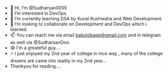- 👋 Hi, I’m @Sudharsan0055
- 👀 I’m interested in DevOps.
- 🌱 I’m currently learning DSA by Kunal Kushwaha and Web Development.
- 💞️ I’m looking to collaborate on Development and DevOps which i learned.
- 📫 You can reach me via email babuiobapp@gmail.com and in telegram as well via @SudharsanDon.
- 😄 I'm a greateful guy....
- ⚡ I just enjoyed my 2nd year of college in nice way , many of the college dreams are came into reality in my 2nd year...
- Thankyou for reading....

<!---
Sudharsan0055/Sudharsan0055 is a ✨ special ✨ repository because its `README.md` (this file) appears on your GitHub profile.
You can click the Preview link to take a look at your changes.
--->
